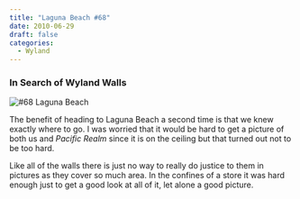 ```yaml
---
title: "Laguna Beach #68"
date: 2010-06-29
draft: false
categories:
  - Wyland
---
```

### In Search of Wyland Walls

![#68 Laguna Beach](../images/68-lagunabeach.jpg)

The benefit of heading to Laguna Beach a second time is that we knew exactly where to go. I was worried that it would be hard to get a picture of both us and _Pacific Realm_ since it is on the ceiling but that turned out not to be too hard.

Like all of the walls there is just no way to really do justice to them in pictures as they cover so much area. In the confines of a store it was hard enough just to get a good look at all of it, let alone a good picture.